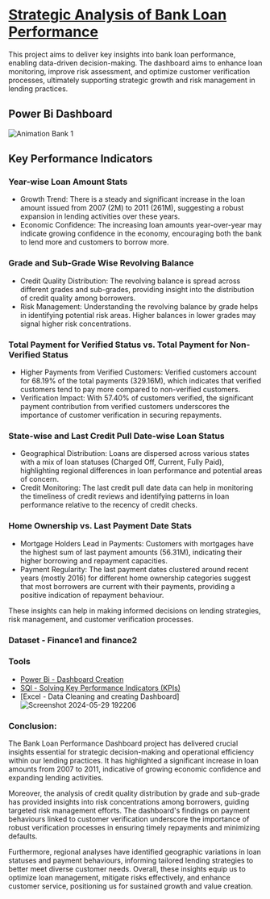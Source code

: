 # [Strategic Analysis of Bank Loan Performance](https://rushikeshpatil23.github.io/Strategic-Analysis-of-Bank-Loan-Performance/)

 This project aims to deliver key insights into bank loan performance, enabling data-driven decision-making. The dashboard aims to enhance loan monitoring, improve risk assessment, and optimize customer verification processes, ultimately supporting strategic growth and risk management in lending practices.

##  Power Bi Dashboard
![Animation Bank 1](https://github.com/RushikeshPatil23/Strategic-Analysis-of-Bank-Loan-Performance/assets/169757781/898af6a8-b61b-48b9-86f5-ceded8c55ab6)

## Key Performance Indicators

### Year-wise Loan Amount Stats
- Growth Trend: There is a steady and significant increase in the loan amount issued from 2007 (2M) to 2011 (261M), suggesting a robust expansion in lending activities over these years.
- Economic Confidence: The increasing loan amounts year-over-year may indicate growing confidence in the economy, encouraging both the bank to lend more and customers to borrow more.

### Grade and Sub-Grade Wise Revolving Balance
- Credit Quality Distribution: The revolving balance is spread across different grades and sub-grades, providing insight into the distribution of credit quality among borrowers.
- Risk Management: Understanding the revolving balance by grade helps in identifying potential risk areas. Higher balances in lower grades may signal higher risk concentrations.

### Total Payment for Verified Status vs. Total Payment for Non-Verified Status
- Higher Payments from Verified Customers: Verified customers account for 68.19% of the total payments (329.16M), which indicates that verified customers tend to pay more compared to non-verified customers.
- Verification Impact: With 57.40% of customers verified, the significant payment contribution from verified customers underscores the importance of customer verification in securing repayments.

### State-wise and Last Credit Pull Date-wise Loan Status
- Geographical Distribution: Loans are dispersed across various states with a mix of loan statuses (Charged Off, Current, Fully Paid), highlighting regional differences in loan performance and potential areas of concern.
- Credit Monitoring: The last credit pull date data can help in monitoring the timeliness of credit reviews and identifying patterns in loan performance relative to the recency of credit checks.

### Home Ownership vs. Last Payment Date Stats
- Mortgage Holders Lead in Payments: Customers with mortgages have the highest sum of last payment amounts (56.31M), indicating their higher borrowing and repayment capacities.
- Payment Regularity: The last payment dates clustered around recent years (mostly 2016) for different home ownership categories suggest that most borrowers are current with their payments, providing a positive indication of repayment behaviour.

These insights can help in making informed decisions on lending strategies, risk management, and customer verification processes.

### Dataset - Finance1 and finance2

### Tools 
  - [Power Bi - Dashboard Creation](https://github.com/RushikeshPatil23/Strategic-Analysis-of-Bank-Loan-Performance/blob/main/bank%20project.pbix)
  - [SQl - Solving Key Performance Indicators (KPIs)](https://github.com/RushikeshPatil23/Strategic-Analysis-of-Bank-Loan-Performance/blob/main/SQL%20KPIs.sql)
  - [Excel - Data Cleaning and creating Dashboard]
    ![Screenshot 2024-05-29 192206](https://github.com/RushikeshPatil23/Strategic-Analysis-of-Bank-Loan-Performance/assets/169757781/ef2156b3-5a6a-438b-953b-332fbeb47172)
 
### Conclusion:

The Bank Loan Performance Dashboard project has delivered crucial insights essential for strategic decision-making and operational efficiency within our lending practices. It has highlighted a significant increase in loan amounts from 2007 to 2011, indicative of growing economic confidence and expanding lending activities.

Moreover, the analysis of credit quality distribution by grade and sub-grade has provided insights into risk concentrations among borrowers, guiding targeted risk management efforts. The dashboard's findings on payment behaviours linked to customer verification underscore the importance of robust verification processes in ensuring timely repayments and minimizing defaults.

Furthermore, regional analyses have identified geographic variations in loan statuses and payment behaviours, informing tailored lending strategies to better meet diverse customer needs. Overall, these insights equip us to optimize loan management, mitigate risks effectively, and enhance customer service, positioning us for sustained growth and value creation.








